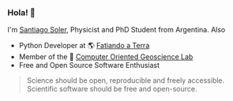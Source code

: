 ### Hola! 👋

I'm [Santiago Soler](https://santisoler.github.io), Physicist and PhD Student from Argentina.
Also

- Python Developer at 🌎 [Fatiando a Terra](https://www.fatiando.org)
- Member of the 🤖 [Computer Oriented Geoscience Lab](https://www.compgeolab.org)
- Free and Open Source Software Enthusiast

> Science should be open, reproducible and freely accessible.
> Scientific software should be free and open-source.
